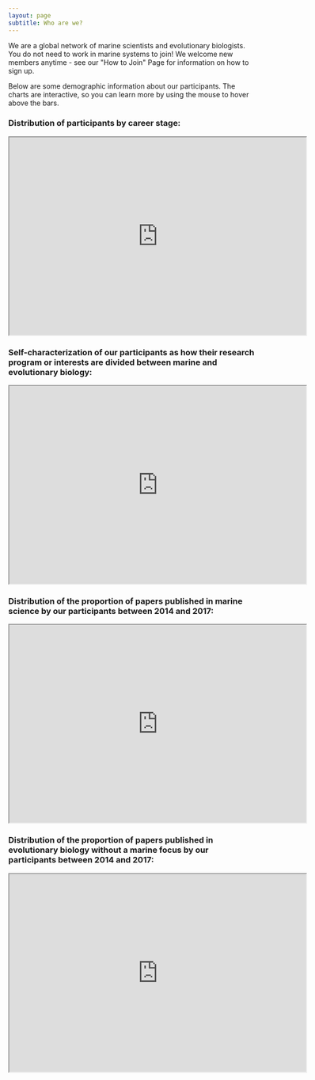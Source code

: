```yaml
---
layout: page
subtitle: Who are we?
---
```

   
We are a global network of marine scientists and evolutionary biologists. You do not need to work in marine systems to join! We welcome new members anytime - see our "How to Join" Page for information on how to sign up.

Below are some demographic information about our participants. The charts are interactive, so you can learn more by using the mouse to hover above the bars.

### Distribution of participants by career stage:

<iframe src="https://docs.google.com/spreadsheets/d/e/2PACX-1vT1gteeKA8xna4mqtL8l6d2SxEm14T6CLzL2uY6QvJxzBh75R069UyFtHdK6I5oPUWohyEL_mN5iHur/pubchart?oid=682714450&amp;format=interactive" width="600" height = "400"></iframe>

###  Self-characterization of our participants as how their research program or interests are divided between marine and evolutionary biology:

<iframe src="https://docs.google.com/spreadsheets/d/e/2PACX-1vT1gteeKA8xna4mqtL8l6d2SxEm14T6CLzL2uY6QvJxzBh75R069UyFtHdK6I5oPUWohyEL_mN5iHur/pubchart?oid=95104451&amp;format=interactive" width="600" height = "400"></iframe>

### Distribution of the proportion of papers published in marine science by our participants between 2014 and 2017:

<iframe src="https://docs.google.com/spreadsheets/d/e/2PACX-1vT1gteeKA8xna4mqtL8l6d2SxEm14T6CLzL2uY6QvJxzBh75R069UyFtHdK6I5oPUWohyEL_mN5iHur/pubchart?oid=912835837&amp;format=interactive" width="600" height = "400"></iframe>

### Distribution of the proportion of papers published in evolutionary biology without a marine focus by our participants between 2014 and 2017:

<iframe src="https://docs.google.com/spreadsheets/d/e/2PACX-1vT1gteeKA8xna4mqtL8l6d2SxEm14T6CLzL2uY6QvJxzBh75R069UyFtHdK6I5oPUWohyEL_mN5iHur/pubchart?oid=166604481&amp;format=interactive" width="600" height = "400"></iframe>
